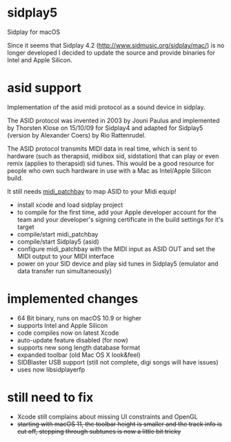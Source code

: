 # sidplay5
Sidplay for macOS

Since it seems that Sidplay 4.2 (http://www.sidmusic.org/sidplay/mac/) is no longer developed I decided to update the source and provide binaries for Intel and Apple Silicon. 

# asid support
Implementation of the asid midi protocol as a sound device in sidplay.

The ASID protocol was invented in 2003 by Jouni Paulus and implemented by Thorsten Klose on 15/10/09 for Sidplay4 and adapted for Sidplay5 (version by Alexander Coers) by Rio Rattenrudel.

The ASID protocol transmits MIDI data in real time, which is sent to hardware (such as therapsid, midibox sid, sidstation) that can play or even remix (applies to therapsid) sid tunes. This would be a good resource for people who own such hardware in use with a Mac as Intel/Apple Silicon build. 

It still needs [midi_patchbay](https://github.com/rio-rattenrudel/midi_patchbay/tree/master) to map ASID to your Midi equip!

* install xcode and load sidplay project
* to compile for the first time, add your Apple developer account for the team and your developer's signing certificate in the build settings for it's target
* compile/start midi_patchbay
* compile/start Sidplay5 (asid)
* configure midi_patchbay with the MIDI input as ASID OUT and set the MIDI output to your MIDI interface
* power on your SID device and play sid tunes in Sidplay5 (emulator and data transfer run simultaneously)

# implemented changes
* 64 Bit binary, runs on macOS 10.9 or higher
* supports Intel and Apple Silicon
* code compiles now on latest Xcode
* auto-update feature disabled (for now)
* supports new song length database format
* expanded toolbar (old Mac OS X look&feel)
* SIDBlaster USB support (still not complete, digi songs will have issues)
* uses now libsidplayerfp

# still need to fix
* Xcode still complains about missing UI constraints and OpenGL
* ~~starting with macOS 11, the toolbar height is smaller and the track info is cut off, stepping through subtunes is now a little bit tricky~~

